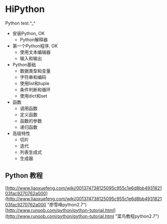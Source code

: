 # HiPython
Python test.^_^



- 安装Python, OK
	- Python解释器
- 第一个Python程序, OK
	- 使用文本编辑器
	- 输入和输出
- Python基础
	- 数据类型和变量
	- 字符串和编码
	- 使用list和tuple
	- 条件判断和循环
	- 使用dict和set
- 函数
	- 调用函数
	- 定义函数
	- 函数的参数
	- 递归函数
- 高级特性
	- 切片
	- 迭代
	- 列表生成式
	- 生成器

## Python 教程
[http://www.liaoxuefeng.com/wiki/001374738125095c955c1e6d8bb493182103fac9270762a000](http://www.liaoxuefeng.com/wiki/001374738125095c955c1e6d8bb493182103fac9270762a000 "廖雪峰python2.7")
[http://www.runoob.com/python/python-tutorial.html](http://www.runoob.com/python/python-tutorial.html "菜鸟教程python2.7")